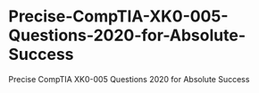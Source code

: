 # Precise-CompTIA-XK0-005-Questions-2020-for-Absolute-Success
Precise CompTIA XK0-005 Questions 2020 for Absolute Success
